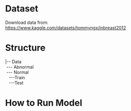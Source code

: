 # Dataset
Download data from: https://www.kaggle.com/datasets/tommyngx/inbreast2012

# Structure  
|-- Data  
&nbsp;--- Abnormal  
&nbsp;--- Normal  
&nbsp;&nbsp;&nbsp;---Train  
&nbsp;&nbsp;&nbsp;---Test  

# How to Run Model
